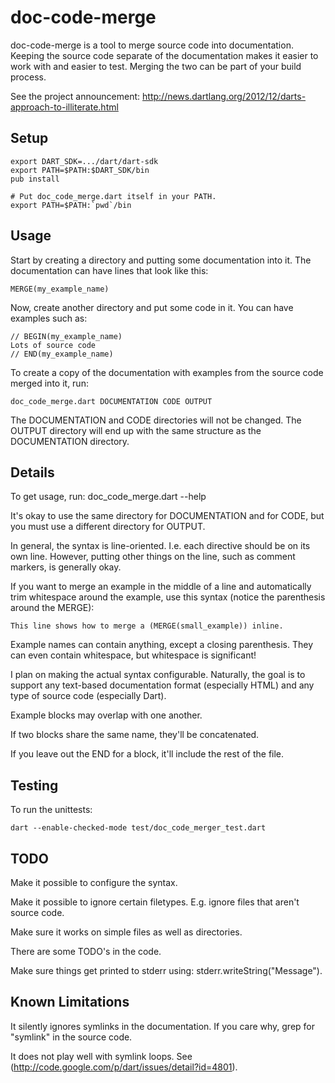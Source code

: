 doc-code-merge
==============

doc-code-merge is a tool to merge source code into documentation. Keeping the
source code separate of the documentation makes it easier to work with and
easier to test. Merging the two can be part of your build process.

See the project announcement:
http://news.dartlang.org/2012/12/darts-approach-to-illiterate.html

Setup
-----

	export DART_SDK=.../dart/dart-sdk
	export PATH=$PATH:$DART_SDK/bin
	pub install
	
	# Put doc_code_merge.dart itself in your PATH.
	export PATH=$PATH:`pwd`/bin

Usage
-----

Start by creating a directory and putting some documentation into it. The
documentation can have lines that look like this:

	MERGE(my_example_name)

Now, create another directory and put some code in it. You can have examples
such as:

	// BEGIN(my_example_name)
	Lots of source code
	// END(my_example_name)

To create a copy of the documentation with examples from the source code
merged into it, run:

	doc_code_merge.dart DOCUMENTATION CODE OUTPUT

The DOCUMENTATION and CODE directories will not be changed. The OUTPUT
directory will end up with the same structure as the DOCUMENTATION directory.

Details
-------

To get usage, run: doc_code_merge.dart --help

It's okay to use the same directory for DOCUMENTATION and for CODE, but you
must use a different directory for OUTPUT.

In general, the syntax is line-oriented. I.e. each directive should be on its
own line. However, putting other things on the line, such as comment markers,
is generally okay.

If you want to merge an example in the middle of a line and automatically trim
whitespace around the example, use this syntax (notice the parenthesis around
the MERGE):

	This line shows how to merge a (MERGE(small_example)) inline.

Example names can contain anything, except a closing parenthesis. They can
even contain whitespace, but whitespace is significant!

I plan on making the actual syntax configurable. Naturally, the goal is to
support any text-based documentation format (especially HTML) and any type of
source code (especially Dart).

Example blocks may overlap with one another.

If two blocks share the same name, they'll be concatenated.

If you leave out the END for a block, it'll include the rest of the file.

Testing
-------

To run the unittests:

	dart --enable-checked-mode test/doc_code_merger_test.dart

TODO
----

Make it possible to configure the syntax.

Make it possible to ignore certain filetypes. E.g. ignore files that aren't
source code.

Make sure it works on simple files as well as directories.

There are some TODO's in the code.

Make sure things get printed to stderr using:
stderr.writeString("Message").

Known Limitations
-----------------

It silently ignores symlinks in the documentation. If you care why, grep for
"symlink" in the source code.

It does not play well with symlink loops. See
(http://code.google.com/p/dart/issues/detail?id=4801).